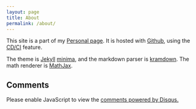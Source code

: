 ```yaml
---
layout: page
title: About
permalink: /about/
---
```


This site is a part of my [Personal page](https://mengxiangxi.info/). It is hosted with [Github](https://www.github.com/), using the [CD/CI](https://github.com/features/actions) feature.

The theme is [Jekyll](https://jekyllrb.com/) [minima](https://github.com/jekyll/minima), and the markdown parser is [kramdown](https://kramdown.gettalong.org/). The math renderer is [MathJax](https://www.mathjax.org/).

<div class="w3-container" id="comments">
  <h2>Comments</h2>
  <div id="disqus_thread"></div>
  <script>
  var disqus_config = function () {
  this.page.url = "https://mengxiangxi.info/BLOG/about/";  // Replace PAGE_URL with your page's canonical URL variable
  this.page.identifier = "https://mengxiangxi.info/BLOG/about/"; // Replace PAGE_IDENTIFIER with your page's unique identifier variable
  };

  (function() { // DON'T EDIT BELOW THIS LINE
  var d = document, s = d.createElement('script');
  s.src = 'https://mengxiangxi.disqus.com/embed.js';
  s.setAttribute('data-timestamp', +new Date());
  (d.head || d.body).appendChild(s);
  })();
  </script>
  <noscript>Please enable JavaScript to view the <a href="https://disqus.com/?ref_noscript">comments powered by Disqus.</a></noscript>
</div>
